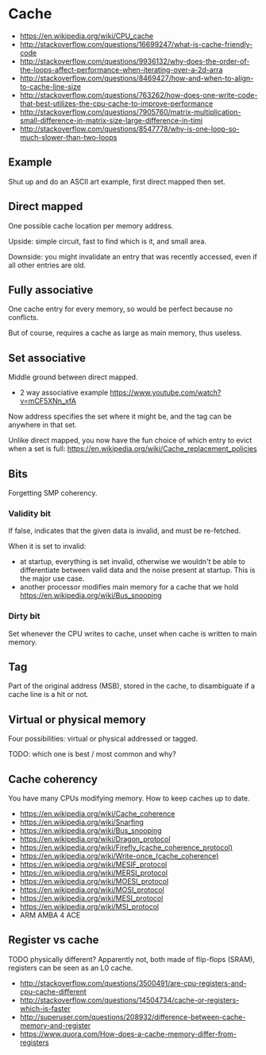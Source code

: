 # Cache

- <https://en.wikipedia.org/wiki/CPU_cache>
- <http://stackoverflow.com/questions/16699247/what-is-cache-friendly-code>
- <http://stackoverflow.com/questions/9936132/why-does-the-order-of-the-loops-affect-performance-when-iterating-over-a-2d-arra>
- <http://stackoverflow.com/questions/8469427/how-and-when-to-align-to-cache-line-size>
- <http://stackoverflow.com/questions/763262/how-does-one-write-code-that-best-utilizes-the-cpu-cache-to-improve-performance>
- <http://stackoverflow.com/questions/7905760/matrix-multiplication-small-difference-in-matrix-size-large-difference-in-timi>
- <http://stackoverflow.com/questions/8547778/why-is-one-loop-so-much-slower-than-two-loops>

## Example

Shut up and do an ASCII art example, first direct mapped then set.

## Direct mapped

One possible cache location per memory address.

Upside: simple circuit, fast to find which is it, and small area.

Downside: you might invalidate an entry that was recently accessed, even if all other entries are old.

## Fully associative

One cache entry for every memory, so would be perfect because no conflicts.

But of course, requires a cache as large as main memory, thus useless.

## Set associative

Middle ground between direct mapped.

- 2 way associative example <https://www.youtube.com/watch?v=mCF5XNn_xfA>

Now address specifies the set where it might be, and the tag can be anywhere in that set.

Unlike direct mapped, you now have the fun choice of which entry to evict when a set is full: <https://en.wikipedia.org/wiki/Cache_replacement_policies>

## Bits

Forgetting SMP coherency.

### Validity bit

If false, indicates that the given data is invalid, and must be re-fetched.

When it is set to invalid:

- at startup, everything is set invalid, otherwise we wouldn't be able to differentiate between valid data and the noise present at startup. This is the major use case.
- another processor modifies main memory for a cache that we hold https://en.wikipedia.org/wiki/Bus_snooping

### Dirty bit

Set whenever the CPU writes to cache, unset when cache is written to main memory.

## Tag

Part of the original address (MSB), stored in the cache, to disambiguate if a cache line is a hit or not.

## Virtual or physical memory

Four possibilities: virtual or physical addressed or tagged.

TODO: which one is best / most common and why?

## Cache coherency

You have many CPUs modifying memory. How to keep caches up to date.

- <https://en.wikipedia.org/wiki/Cache_coherence>
- <https://en.wikipedia.org/wiki/Snarfing>
- <https://en.wikipedia.org/wiki/Bus_snooping>
- <https://en.wikipedia.org/wiki/Dragon_protocol>
- <https://en.wikipedia.org/wiki/Firefly_(cache_coherence_protocol)>
- <https://en.wikipedia.org/wiki/Write-once_(cache_coherence)>
- <https://en.wikipedia.org/wiki/MESIF_protocol>
- <https://en.wikipedia.org/wiki/MERSI_protocol>
- <https://en.wikipedia.org/wiki/MOESI_protocol>
- <https://en.wikipedia.org/wiki/MOSI_protocol>
- <https://en.wikipedia.org/wiki/MESI_protocol>
- <https://en.wikipedia.org/wiki/MSI_protocol>
- ARM AMBA 4 ACE

## Register vs cache

TODO physically different? Apparently not, both made of flip-flops (SRAM), registers can be seen as an L0 cache.

- <http://stackoverflow.com/questions/3500491/are-cpu-registers-and-cpu-cache-different>
- <http://stackoverflow.com/questions/14504734/cache-or-registers-which-is-faster>
- <http://superuser.com/questions/208932/difference-between-cache-memory-and-register>
- <https://www.quora.com/How-does-a-cache-memory-differ-from-registers>
